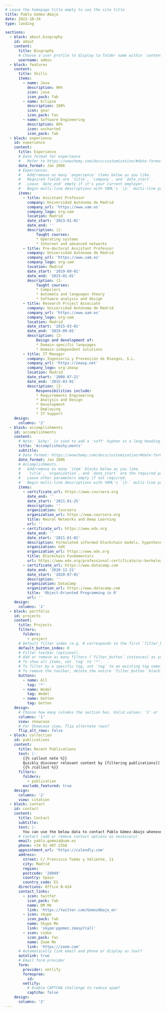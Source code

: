 ```yaml
---
# Leave the homepage title empty to use the site title
title: Pablo Gómez-Abajo
date: 2022-10-24
type: landing

sections:
  - block: about.biography
    id: about
    content:
      title: Biography
      # Choose a user profile to display (a folder name within `content/authors/`)
      username: admin
  - block: features
    content:
      title: Skills
      items:
        - name: Java
          description: 90%
          icon: java
          icon_pack: fab
        - name: Eclipse
          description: 100%
          icon: gear
          icon_pack: fas
        - name: Software Engineering
          description: 80%
          icon: uncharted
          icon_pack: fab
  - block: experience
    id: experience
    content:
      title: Experience
      # Date format for experience
      #   Refer to https://wowchemy.com/docs/customization/#date-format
      date_format: Jan 2006
      # Experiences.
      #   Add/remove as many `experience` items below as you like.
      #   Required fields are `title`, `company`, and `date_start`.
      #   Leave `date_end` empty if it's your current employer.
      #   Begin multi-line descriptions with YAML's `|2-` multi-line prefix.
      items:
        - title: Assistant Professor
          company: Universidad Autónoma de Madrid
          company_url: 'https://www.uam.es'
          company_logo: org-uam
          location: Madrid
          date_start: '2023-01-01'
          date_end: ''
          description: |2-
              Taught courses:
              * Operating systems
              * Internet and advanced networks
        - title: Pre-doctoral Assistant Professor
          company: Universidad Autónoma de Madrid
          company_url: 'https://www.uam.es'
          company_logo: org-uam
          location: Madrid
          date_start: '2019-09-01'
          date_end: '2023-01-01'
          description: |2-
              Taught courses:
              * Compilers
              * Automata and languages theory
              * Software analysis and design
        - title: Research Project Associate
          company: Universidad Autónoma de Madrid
          company_url: 'https://www.uam.es'
          company_logo: org-uam
          location: Madrid
          date_start: '2015-03-01'
          date_end: '2019-09-01'
          description: |2-
              Design and development of:
              * Domain-specific languages
              * Domain-independent solutions
        - title: IT Manager
          company: Ingeniería y Prevención de Riesgos, S.L.
          company_url: 'https://imasp.net'
          company_logo: org-imasp
          location: Madrid
          date_start: '2008-07-21'
          date_end: '2015-03-01'
          description: |2-
              Responsibilities include:
              * Requirements Engineering
              * Analysis and Design
              * Development
              * Deploying
              * IT Support
    design:
      columns: '2'
  - block: accomplishments
    id: accomplishments
    content:
      # Note: `&shy;` is used to add a 'soft' hyphen in a long heading.
      title: 'Accomplish&shy;ments'
      subtitle:
      # Date format: https://wowchemy.com/docs/customization/#date-format
      date_format: Jan 2006
      # Accomplishments.
      #   Add/remove as many `item` blocks below as you like.
      #   `title`, `organization`, and `date_start` are the required parameters.
      #   Leave other parameters empty if not required.
      #   Begin multi-line descriptions with YAML's `|2-` multi-line prefix.
      items:
        - certificate_url: https://www.coursera.org
          date_end: ''
          date_start: '2021-01-25'
          description: ''
          organization: Coursera
          organization_url: https://www.coursera.org
          title: Neural Networks and Deep Learning
          url: ''
        - certificate_url: https://www.edx.org
          date_end: ''
          date_start: '2021-01-01'
          description: Formulated informed blockchain models, hypotheses, and use cases.
          organization: edX
          organization_url: https://www.edx.org
          title: Blockchain Fundamentals
          url: https://www.edx.org/professional-certificate/uc-berkeleyx-blockchain-fundamentals
        - certificate_url: https://www.datacamp.com
          date_end: '2020-12-21'
          date_start: '2020-07-01'
          description: ''
          organization: DataCamp
          organization_url: https://www.datacamp.com
          title: 'Object-Oriented Programming in R'
          url: ''
    design:
      columns: '2'
  - block: portfolio
    id: projects
    content:
      title: Projects
      filters:
        folders:
          - project
      # Default filter index (e.g. 0 corresponds to the first `filter_button` instance below).
      default_button_index: 0
      # Filter toolbar (optional).
      # Add or remove as many filters (`filter_button` instances) as you like.
      # To show all items, set `tag` to "*".
      # To filter by a specific tag, set `tag` to an existing tag name.
      # To remove the toolbar, delete the entire `filter_button` block.
      buttons:
        - name: All
          tag: '*'
        - name: Wodel
          tag: Wodel
        - name: Gotten
          tag: Gotten
    design:
      # Choose how many columns the section has. Valid values: '1' or '2'.
      columns: '1'
      view: showcase
      # For Showcase view, flip alternate rows?
      flip_alt_rows: false
  - block: collection
    id: publications
    content:
      title: Recent Publications
      text: |-
        {{% callout note %}}
        Quickly discover relevant content by [filtering publications](./publication/).
        {{% /callout %}}
      filters:
        folders:
          - publication
        exclude_featured: true
    design:
      columns: '2'
      view: citation
  - block: contact
    id: contact
    content:
      title: Contact
      subtitle:
      text: |-
        You can use the below data to contact Pablo Gómez-Abajo whenever you like.
      # Contact (add or remove contact options as necessary)
      email: pablo.gomeza@uam.es
      phone: +34 91 497 2358
      appointment_url: 'https://calendly.com'
      address:
        street: C/ Francisco Tomás y Valiente, 11
        city: Madrid
        region: 
        postcode: '28049'
        country: Spain
        country_code: ES
      directions: Office B-424
      contact_links:
        - icon: twitter
          icon_pack: fab
          name: DM Me
          link: 'https://twitter.com/GomezAbajo_en'
        - icon: skype
          icon_pack: fab
          name: Skype Me
          link: 'skype:pgomez.imasp?call'
        - icon: video
          icon_pack: fas
          name: Zoom Me
          link: 'https://zoom.com'
      # Automatically link email and phone or display as text?
      autolink: true
      # Email form provider
      form:
        provider: netlify
        formspree:
          id:
        netlify:
          # Enable CAPTCHA challenge to reduce spam?
          captcha: false
    design:
      columns: '2'
---
```

